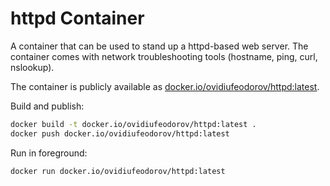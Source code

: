 # httpd Container

A container that can be used to stand up a httpd-based web server. The container comes with network troubleshooting
tools (hostname, ping, curl, nslookup).    

The container is publicly available as [docker.io/ovidiufeodorov/httpd:latest](https://hub.docker.com/r/ovidiufeodorov/httpd).

Build and publish:

```bash
docker build -t docker.io/ovidiufeodorov/httpd:latest .
docker push docker.io/ovidiufeodorov/httpd:latest
```

Run in foreground: 

```bash
docker run docker.io/ovidiufeodorov/httpd:latest
```


  